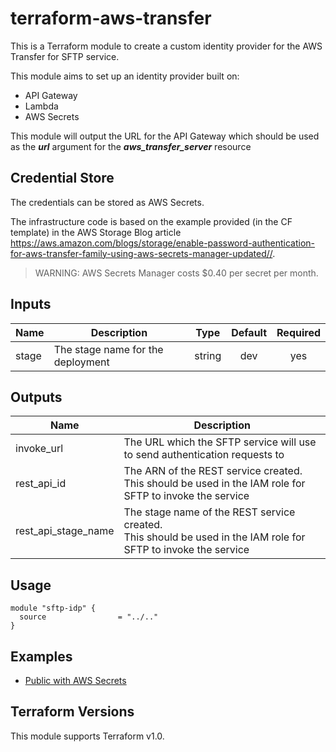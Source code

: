 # terraform-aws-transfer

This is a Terraform module to create a custom identity provider for the AWS Transfer for SFTP service.

This module aims to set up an identity provider built on:

- API Gateway
- Lambda
- AWS Secrets

This module will output the URL for the API Gateway which should be used as the **_url_** argument for the **_aws_transfer_server_** resource

## Credential Store

The credentials can be stored as AWS Secrets.

The infrastructure code is based on the example provided (in the CF template) in the AWS Storage Blog article
https://aws.amazon.com/blogs/storage/enable-password-authentication-for-aws-transfer-family-using-aws-secrets-manager-updated//.

> WARNING: AWS Secrets Manager costs $0.40 per secret per month.

## Inputs

| Name  | Description                       |  Type  | Default | Required |
| ----- | --------------------------------- | :----: | :-----: | :------: |
| stage | The stage name for the deployment | string |   dev   |   yes    |

## Outputs

| Name                | Description                                                                                                         |
| ------------------- | ------------------------------------------------------------------------------------------------------------------- |
| invoke_url          | The URL which the SFTP service will use to send authentication requests to                                          |
| rest_api_id         | The ARN of the REST service created. <br>This should be used in the IAM role for SFTP to invoke the service         |
| rest_api_stage_name | The stage name of the REST service created. <br> This should be used in the IAM role for SFTP to invoke the service |

## Usage

```hcl-terraform
module "sftp-idp" {
  source                = "../.."
}
```

## Examples

- [Public with AWS Secrets](https://github.com/devopsgoat/terraform-aws-transfer/tree/master/examples/public-secrets)

## Terraform Versions

This module supports Terraform v1.0.
